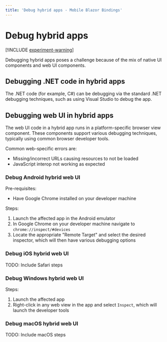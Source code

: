 ```yaml
---
title: 'Debug hybrid apps - Mobile Blazor Bindings'
---
```


# Debug hybrid apps

[!INCLUDE [experiment-warning](../includes/experiment-warning.md)]

Debugging hybrid apps poses a challenge because of the mix of native UI components and web UI components.

## Debugging .NET code in hybrid apps

The .NET code (for example, C#) can be debugging via the standard .NET debugging techniques, such as using Visual Studio to debug the app.

## Debugging web UI in hybrid apps

The web UI code in a hybrid app runs in a platform-specific browser view component. These components support various debugging techniques, typically using common browser developer tools.

Common web-specific errors are:

* Missing/incorrect URLs causing resources to not be loaded
* JavaScript interop not working as expected

### Debug Android hybrid web UI

Pre-requisites:

* Have Google Chrome installed on your developer machine

Steps:

1. Launch the affected app in the Android emulator
1. In Google Chrome on your developer machine navigate to `chrome://inspect/#devices`
1. Locate the appropriate "Remote Target" and select the desired inspector, which will then have various debugging options

### Debug iOS hybrid web UI

TODO: Include Safari steps

### Debug Windows hybrid web UI

Steps:

1. Launch the affected app
1. Right-click in any web view in the app and select `Inspect`, which will launch the developer tools

### Debug macOS hybrid web UI

TODO: Include macOS steps

